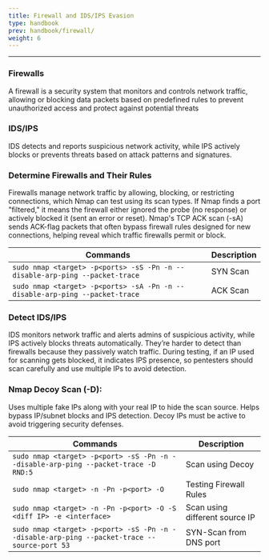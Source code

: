 ```yaml
---
title: Firewall and IDS/IPS Evasion
type: handbook
prev: handbook/firewall/
weight: 6
---
```

---
### Firewalls

A firewall is a security system that monitors and controls network traffic, allowing or blocking data packets based on predefined rules to prevent unauthorized access and protect against potential threats

### IDS/IPS

IDS detects and reports suspicious network activity, while IPS actively blocks or prevents threats based on attack patterns and signatures.

### Determine Firewalls and Their Rules

Firewalls manage network traffic by allowing, blocking, or restricting connections, which Nmap can test using its scan types. If Nmap finds a port "filtered," it means the firewall either ignored the probe (no response) or actively blocked it (sent an error or reset). Nmap's TCP ACK scan (-sA) sends ACK-flag packets that often bypass firewall rules designed for new connections, helping reveal which traffic firewalls permit or block.


| Commands                                                                    | Description |
|-----------------------------------------------------------------------------|-------------|
| `sudo nmap <target> -p<ports> -sS -Pn -n --disable-arp-ping --packet-trace` | SYN Scan    |
| `sudo nmap <target> -p<ports> -sA -Pn -n --disable-arp-ping --packet-trace` | ACK Scan    |


### Detect IDS/IPS

IDS monitors network traffic and alerts admins of suspicious activity, while IPS actively blocks threats automatically. They’re harder to detect than firewalls because they passively watch traffic. During testing, if an IP used for scanning gets blocked, it indicates IPS presence, so pentesters should scan carefully and use multiple IPs to avoid detection.

### Nmap Decoy Scan (-D):

Uses multiple fake IPs along with your real IP to hide the scan source. Helps bypass IP/subnet blocks and IPS detection. Decoy IPs must be active to avoid triggering security defenses.


| Commands                                                                                          | Description                    |
|---------------------------------------------------------------------------------------------------|--------------------------------|
| `sudo nmap <target> -p<port> -sS -Pn -n --disable-arp-ping --packet-trace -D RND:5`               | Scan using Decoy               |
| `sudo nmap <target> -n -Pn -p<port> -O`                                                           | Testing Firewall Rules         |
| `sudo nmap <target> -n -Pn -p<port> -O -S <diff IP> -e <interface>`                               | Scan using different source IP |
| `sudo nmap <target> -p<port> -sS -Pn -n --disable-arp-ping --packet-trace --source-port 53`       | SYN-Scan from DNS port         |


